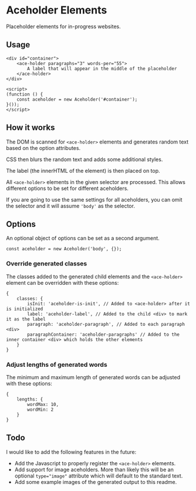 # Aceholder Elements

Placeholder elements for in-progress websites.

## Usage

    <div id="container">
        <ace-holder paragraphs="3" words-per="55">
            A label that will appear in the middle of the placeholder
        </ace-holder>
    </div>

    <script>
    (function () {
        const aceholder = new Aceholder('#container');
    }());
    </script>

## How it works

The DOM is scanned for `<ace-holder>` elements and generates random text based on the option attributes.

CSS then blurs the random text and adds some additional styles.

The label (the innerHTML of the element) is then placed on top.

All `<ace-holder>` elements in the given selector are processed. This allows different options to be set for different aceholders.

If you are going to use the same settings for all aceholders, you can omit the selector and it will assume `'body'` as the selector.

## Options

An optional object of options can be set as a second argument.

    const aceholder = new Aceholder('body', {});

### Override generated classes

The classes added to the generated child elements and the `<ace-holder>` element can be overridden with these options:

    {
        classes: {
            isInit: 'aceholder-is-init', // Added to <ace-holder> after it is initialized
            label: 'aceholder-label', // Added to the child <div> to mark it as the label
            paragraph: 'aceholder-paragraph', // Added to each paragraph <div>
            paragraphContainer: 'aceholder-paragraphs' // Added to the inner container <div> which holds the other elements
        }
    }

### Adjust lengths of generated words

The minimum and maximum length of generated words can be adjusted with these options:

    {
        lengths: {
            wordMax: 10,
            wordMin: 2
        }
    }

## Todo

I would like to add the following features in the future:

 - Add the Javascript to properly register the `<ace-holder>` elements.
 - Add support for image aceholders. More than likely this will be an optional `type="image"` attribute which will default to the standard text.
 - Add some example images of the generated output to this readme.
